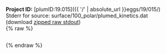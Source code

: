 **Project ID:** [plumID:19.015]({{ '/' | absolute_url }}eggs/19/015/)  
Stderr for source:  surface/100_polar/plumed_kinetics.dat   
(download [zipped raw stdout](plumed_kinetics.dat.plumed.stdout.txt.zip))  
{% raw %}
<pre>
</pre>
{% endraw %}
